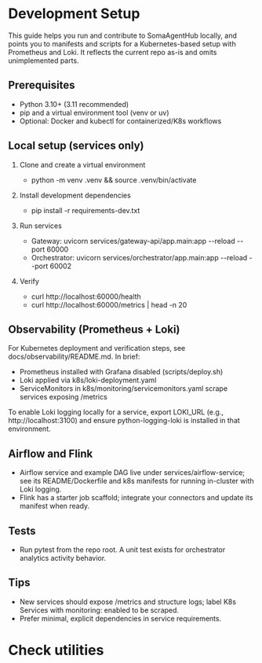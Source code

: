 # Development Setup

This guide helps you run and contribute to SomaAgentHub locally, and points you to manifests and scripts for a Kubernetes-based setup with Prometheus and Loki. It reflects the current repo as-is and omits unimplemented parts.

## Prerequisites

- Python 3.10+ (3.11 recommended)
- pip and a virtual environment tool (venv or uv)
- Optional: Docker and kubectl for containerized/K8s workflows

## Local setup (services only)

1) Clone and create a virtual environment

   - python -m venv .venv && source .venv/bin/activate

2) Install development dependencies

   - pip install -r requirements-dev.txt

3) Run services

   - Gateway: uvicorn services/gateway-api/app.main:app --reload --port 60000
   - Orchestrator: uvicorn services/orchestrator/app.main:app --reload --port 60002

4) Verify

   - curl http://localhost:60000/health
   - curl http://localhost:60000/metrics | head -n 20

## Observability (Prometheus + Loki)

For Kubernetes deployment and verification steps, see docs/observability/README.md. In brief:

- Prometheus installed with Grafana disabled (scripts/deploy.sh)
- Loki applied via k8s/loki-deployment.yaml
- ServiceMonitors in k8s/monitoring/servicemonitors.yaml scrape services exposing /metrics

To enable Loki logging locally for a service, export LOKI_URL (e.g., http://localhost:3100) and ensure python-logging-loki is installed in that environment.

## Airflow and Flink

- Airflow service and example DAG live under services/airflow-service; see its README/Dockerfile and k8s manifests for running in-cluster with Loki logging.
- Flink has a starter job scaffold; integrate your connectors and update its manifest when ready.

## Tests

- Run pytest from the repo root. A unit test exists for orchestrator analytics activity behavior.

## Tips

- New services should expose /metrics and structure logs; label K8s Services with monitoring: enabled to be scraped.
- Prefer minimal, explicit dependencies in service requirements.
# Check utilities

